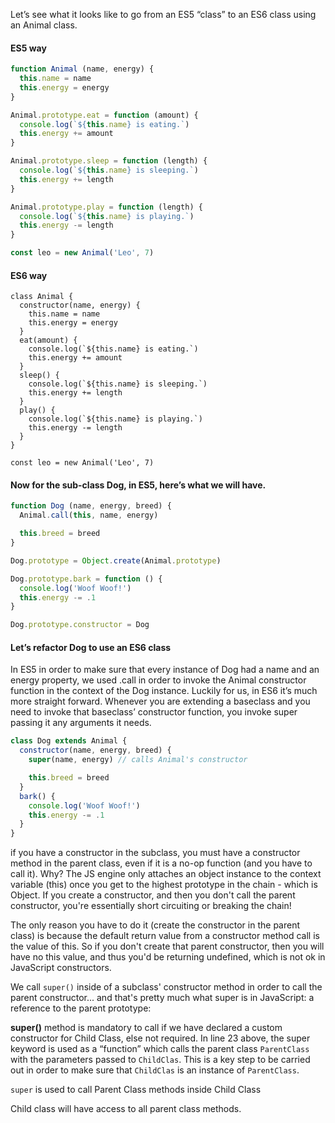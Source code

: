 Let’s see what it looks like to go from an ES5 “class” to an ES6 class using an Animal class.

#### ES5 way
```js
function Animal (name, energy) {
  this.name = name
  this.energy = energy
}

Animal.prototype.eat = function (amount) {
  console.log(`${this.name} is eating.`)
  this.energy += amount
}

Animal.prototype.sleep = function (length) {
  console.log(`${this.name} is sleeping.`)
  this.energy += length
}

Animal.prototype.play = function (length) {
  console.log(`${this.name} is playing.`)
  this.energy -= length
}

const leo = new Animal('Leo', 7)
```

#### ES6 way

```JS
class Animal {
  constructor(name, energy) {
    this.name = name
    this.energy = energy
  }
  eat(amount) {
    console.log(`${this.name} is eating.`)
    this.energy += amount
  }
  sleep() {
    console.log(`${this.name} is sleeping.`)
    this.energy += length
  }
  play() {
    console.log(`${this.name} is playing.`)
    this.energy -= length
  }
}

const leo = new Animal('Leo', 7)
```
#### Now for the sub-class Dog,  in ES5, here’s what we will have.

```js
function Dog (name, energy, breed) {
  Animal.call(this, name, energy)

  this.breed = breed
}

Dog.prototype = Object.create(Animal.prototype)

Dog.prototype.bark = function () {
  console.log('Woof Woof!')
  this.energy -= .1
}

Dog.prototype.constructor = Dog
```
####  Let’s refactor Dog to use an ES6 class

In ES5 in order to make sure that every instance of Dog had a name and an energy property, we used .call in order to invoke the Animal constructor function in the context of the Dog instance. Luckily for us, in ES6 it’s much more straight forward. Whenever you are extending a baseclass and you need to invoke that baseclass’ constructor function, you invoke super passing it any arguments it needs.

```js
class Dog extends Animal {
  constructor(name, energy, breed) {
    super(name, energy) // calls Animal's constructor

    this.breed = breed
  }
  bark() {
    console.log('Woof Woof!')
    this.energy -= .1
  }
}
```

if you have a constructor in the subclass, you must have a constructor method in the parent class, even if it is a no-op function (and you have to call it). Why? The JS engine only attaches an object instance to the context variable (this) once you get to the highest prototype in the chain - which is Object. If you create a constructor, and then you don't call the parent constructor, you're essentially short circuiting or breaking the chain!

The only reason you have to do it (create the constructor in the parent class) is because the default return value from a constructor method call is the value of this. So if you don't create that parent constructor, then you will have no this value, and thus you'd be returning undefined, which is not ok in JavaScript constructors.

We call `super()` inside of a subclass' constructor method in order to call the parent constructor... and that's pretty much what super is in JavaScript: a reference to the parent prototype:

**super()** method is mandatory to call if we have declared a custom constructor for Child Class, else not required. In line 23 above, the super keyword is used as a “function” which calls the parent class `ParentClass` with the parameters passed to `ChildClas`. This is a key step to be carried out in order to make sure that `ChildClas` is an instance of `ParentClass`.

`super` is used to call Parent Class methods inside Child Class

Child class will have access to all parent class methods.



